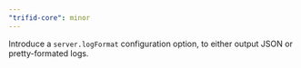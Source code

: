 ```yaml
---
"trifid-core": minor
---
```


Introduce a `server.logFormat` configuration option, to either output JSON or pretty-formated logs.
